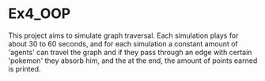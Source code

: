 # Ex4_OOP
This project aims to simulate graph traversal.
Each simulation plays for about 30 to 60 seconds, and for each simulation a constant amount of 'agents' can travel the graph and if they pass through an edge with certain 'pokemon' they absorb him, and the at the end, the amount of points earned is printed.

